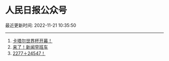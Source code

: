 # 人民日报公众号

最近更新时间: 2022-11-21 10:35:50

--- 
1. [卡塔尔世界杯开幕！](https://mp.weixin.qq.com/s/0IMwMavwbj_UUOOZpCAqYw) 
2. [来了！新闻早班车](https://mp.weixin.qq.com/s/d2Pdhenh1UsoFG9BlzqpxA) 
3. [2277＋24547！](https://mp.weixin.qq.com/s/xO5CHG0FcCrhQOxYf9tJcA) 
